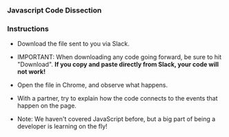### Javascript Code Dissection

### Instructions

* Download the file sent to you via Slack.

* IMPORTANT: When downloading any code going forward, be sure to hit "Download". **If you copy and paste directly from Slack, your code will not work!**

* Open the file in Chrome, and observe what happens.

* With a partner, try to explain how the code connects to the events that happen on the page.

* Note: We haven't covered JavaScript before, but a big part of being a developer is learning on the fly!
